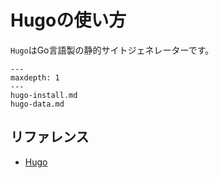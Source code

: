 # Hugoの使い方

``Hugo``はGo言語製の静的サイトジェネレーターです。

```{toctree}
---
maxdepth: 1
---
hugo-install.md
hugo-data.md
```

## リファレンス

- [Hugo](https://gohugo.io/)
